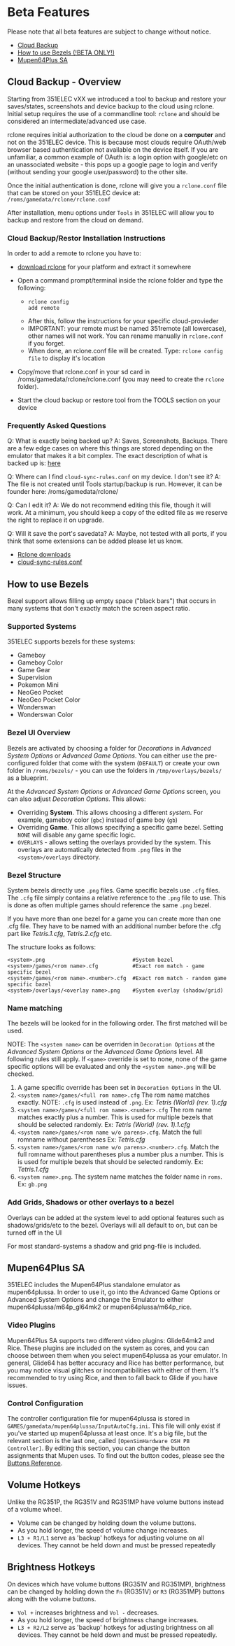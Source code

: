 # Beta Features

Please note that all beta features are subject to change without notice.

* [Cloud Backup](#cloud-backup)
* [How to use Bezels (!BETA ONLY!)](#how-to-use-bezels-beta-only)
* [Mupen64Plus SA](#mupen64plus-sa)

## Cloud Backup - Overview

Starting from 351ELEC vXX we introduced a tool to backup and restore your saves/states, screenshots and device backup to the cloud using rclone. Initial setup  requires the use of a commandline tool: `rclone` and should be considered an intermediate/advanced use case.

rclone requires initial authorization to the cloud be done on a **computer** and not on the 351ELEC device.  This is because most clouds require OAuth/web browser based authentication not available on the device itself.  If you are unfamiliar, a common example of OAuth is: a login option with google/etc on an unassociated website - this pops up a google page to login and verify (without sending your google user/password) to the other site.

Once the initial authentication is done, rclone will give you a `rclone.conf` file that can be stored on your 351ELEC device at: `/roms/gamedata/rclone/rclone.conf`

After installation, menu options under `Tools` in 351ELEC will allow you to backup and restore from the cloud on demand.

### Cloud Backup/Restor Installation Instructions

In order to add a remote to rclone you have to:
- [download rclone](https://rclone.org/downloads/) for your platform and extract it somewhere
- Open a command prompt/terminal inside the rclone folder and type the following:
    - ```
      rclone config
      add remote
      ```
    - After this, follow the instructions for your specific cloud-provieder
    - IMPORTANT: your remote must be named 351remote (all lowercase), other names will not work.  You can rename manually in `rclone.conf` if you forget.
    - When done, an rclone.conf file will be created. Type: `rclone config file` to display it's location

- Copy/move that rclone.conf in your sd card in /roms/gamedata/rclone/rclone.conf (you may need to create the `rclone` folder).
- Start the cloud backup or restore tool from the TOOLS section on your device

### Frequently Asked Questions
Q: What is exactly being backed up?
A: Saves, Screenshots, Backups.  There are a few edge cases on where this things are stored depending on the emulator that makes it a bit complex. The exact description of what is backed up is: [here](https://github.com/351ELEC/351ELEC/blob/main/packages/sysutils/rclone/cloud-sync-rules.conf)

Q: Where can I find `cloud-sync-rules.conf` on my device. I don't see it?
A: The file is not created until Tools startup/backup is run.  However, it can be founder here: /roms/gamedata/rclone/

Q: Can I edit it?
A: We do not recommend editing this file, though it will work.  At a minimum, you should keep a copy of the edited file as we reserve the right to replace it on upgrade.

Q: Will it save the port's savedata?
A: Maybe, not tested with all ports, if you think that some extensions can be added please let us know.

- [Rclone downloads](https://rclone.org/downloads/)
- [cloud-sync-rules.conf](https://github.com/351ELEC/351ELEC/blob/main/packages/sysutils/rclone/cloud-sync-rules.conf)


## How to use Bezels
Bezel support allows filling up empty space ("black bars") that occurs in many systems that don't exactly match the screen aspect ratio.

### Supported Systems
351ELEC supports bezels for these systems:

* Gameboy
* Gameboy Color
* Game Gear
* Supervision
* Pokemon Mini
* NeoGeo Pocket
* NeoGeo Pocket Color
* Wonderswan 
* Wonderswan Color

### Bezel UI Overview
Bezels are activated by choosing a folder for _Decorations_ in _Advanced System Options_ or _Advanced Game Options_. You can either use the pre-configured folder that come with the system (`DEFAULT`) or create your own folder in `/roms/bezels/` - you can use the folders in `/tmp/overlays/bezels/` as a blueprint.

At the _Advanced System Options_ or _Advanced Game Options_ screen, you can also adjust _Decoration Options_.  This allows:

- Overriding **System**.  This allows choosing a different *system*.  For example, gameboy color (`gbc`) instead of game boy (`gb`)
- Overriding **Game**.  This allows specifying a specific game bezel.  Setting `NONE` will disable any game specific logic.
- `OVERLAYS` - allows setting the overlays provided by the system.  This overlays are automatically detected from `.png` files in the `<system>/overlays` directory. 

### Bezel Structure
System bezels directly use `.png` files.  Game specific bezels use `.cfg` files.  The `.cfg` file simply contains a relative reference to the `.png` file to use.  This is done as often multiple games should reference the same `.png` bezel.

If you have more than one bezel for a game you can create more than one .cfg file. They have to be named with an additional number before the .cfg part like _Tetris.1.cfg_, _Tetris.2.cfg_ etc.

The structure looks as follows:
```
<system>.png                            #System bezel
<system>/games/<rom name>.cfg           #Exact rom match - game specific bezel
<system>/games/<rom name>.<number>.cfg  #Exact rom match - random game specific bazel
<system>/overlays/<overlay name>.png    #System overlay (shadow/grid)
```

### Name matching
The bezels will be looked for in the following order.  The first matched will be used.

NOTE: The `<system name>` can be overriden in `Decoration Options` at the _Advanced System Options_ or the _Advanced Game Options_ level.  All following rules still apply.  If `<game>` override is set to none, none of the game specific options will be evaluated and only the `<system name>.png` will be checked.

1. A game specific override has been set in `Decoration Options` in the UI.
1. `<system name>/games/<full rom name>.cfg` The rom name matches exactly.  NOTE: `.cfg` is used instead of `.png`. Ex:  _Tetris (World) (rev. 1).cfg_
1. `<system name>/games/<full rom name>.<number>.cfg` The rom name matches exactly plus a number.  This is used for multiple bezels that should be selected randomly. Ex:  _Tetris (World) (rev. 1).1.cfg_
1. `<system name>/games/<rom name w/o parens>.cfg`.  Match the full romname without parentheses  Ex:  _Tetris.cfg_
1. `<system name>/games/<rom name w/o parens>.<number>.cfg`.  Match the full romname without parentheses plus a number plus a number.  This is is used for multiple bezels that should be selected randomly.  Ex:  _Tetris.1.cfg_
1. `<system name>.png`.  The system name matches the folder name in `roms`.  Ex: `gb.png`


### Add Grids, Shadows or other overlays to a bezel
Overlays can be added at the system level to add optional features such as shadows/grids/etc to the bezel.  Overlays will all default to on, but can be turned off in the UI

For most standard-systems a shadow and grid png-file is included.
## Mupen64Plus SA

351ELEC includes the Mupen64Plus standalone emulator as mupen64plussa. In order to use it, go into the Advanced Game Options or Advanced System Options and change the Emulator to either mupen64plussa/m64p_gl64mk2 or mupen64plussa/m64p_rice.

### Video Plugins

Mupen64Plus SA supports two different video plugins: Glide64mk2 and Rice. These plugins are included on the system as cores, and you can choose between them when you select mupen64plussa as your emulator. In general, Glide64 has better accuracy and Rice has better performance, but you may notice visual glitches or incompatibilities with either of them. It's recommended to try using Rice, and then to fall back to Glide if you have issues.

### Control Configuration

The controller configuration file for mupen64plussa is stored in `GAMES/gamedata/mupen64plussa/InputAutoCfg.ini`. This file will only exist if you've started up mupen64plussa at least once. It's a big file, but the relevant section is the last one, called `[OpenSimHardware OSH PB Controller]`. By editing this section, you can change the button assignments that Mupen uses. To find out the button codes, please see the [Buttons Reference](Advanced-Topics#buttons-reference).

## Volume Hotkeys
Unlike the RG351P, the RG351V and RG351MP have volume buttons instead of a volume wheel.
- Volume can be changed by holding down the volume buttons.
- As you hold longer, the speed of volume change increases.
- `L3 + R1/L1` serve as 'backup' hotkeys for adjusting volume on all devices. They cannot be held down and must be pressed repeatedly

## Brightness Hotkeys
On devices which have volume buttons (RG351V and RG351MP), brightness can be changed by holding down the `Fn` (RG351V) or `R3` (RG351MP) buttons along with the volume buttons.
- `Vol +` increases brightness and `Vol -` decreases.
- As you hold longer, the speed of brightness change increases.
- `L3 + R2/L2` serve as 'backup' hotkeys for adjusting brightness on all devices. They cannot be held down and must be pressed repeatedly.

